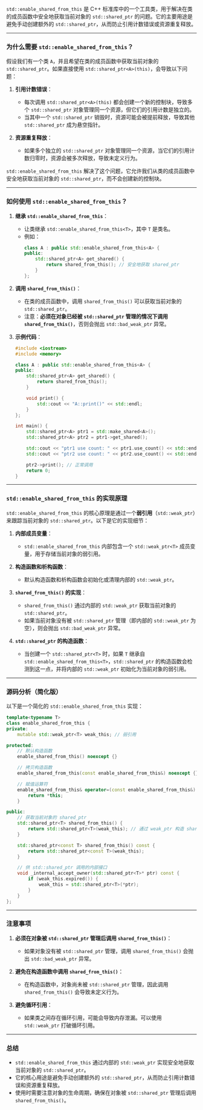 `std::enable_shared_from_this` 是 C++ 标准库中的一个工具类，用于解决在类的成员函数中安全地获取当前对象的 `std::shared_ptr` 的问题。它的主要用途是避免手动创建额外的 `std::shared_ptr`，从而防止引用计数错误或资源重复释放。

---

### **为什么需要 `std::enable_shared_from_this`？**
假设我们有一个类 `A`，并且希望在类的成员函数中获取当前对象的 `std::shared_ptr`。如果直接使用 `std::shared_ptr<A>(this)`，会导致以下问题：
1. **引用计数错误**：
   - 每次调用 `std::shared_ptr<A>(this)` 都会创建一个新的控制块，导致多个 `std::shared_ptr` 对象管理同一个资源，但它们的引用计数是独立的。
   - 当其中一个 `std::shared_ptr` 销毁时，资源可能会被提前释放，导致其他 `std::shared_ptr` 成为悬空指针。

2. **资源重复释放**：
   - 如果多个独立的 `std::shared_ptr` 对象管理同一个资源，当它们的引用计数归零时，资源会被多次释放，导致未定义行为。

`std::enable_shared_from_this` 解决了这个问题，它允许我们从类的成员函数中安全地获取当前对象的 `std::shared_ptr`，而不会创建新的控制块。

---

### **如何使用 `std::enable_shared_from_this`？**
1. **继承 `std::enable_shared_from_this`**：
   - 让类继承 `std::enable_shared_from_this<T>`，其中 `T` 是类名。
   - 例如：
     ```cpp
     class A : public std::enable_shared_from_this<A> {
     public:
         std::shared_ptr<A> get_shared() {
             return shared_from_this(); // 安全地获取 shared_ptr
         }
     };
     ```

2. **调用 `shared_from_this()`**：
   - 在类的成员函数中，调用 `shared_from_this()` 可以获取当前对象的 `std::shared_ptr`。
   - 注意：**必须在对象已经被 `std::shared_ptr` 管理的情况下调用 `shared_from_this()`**，否则会抛出 `std::bad_weak_ptr` 异常。

3. **示例代码**：
   ```cpp
   #include <iostream>
   #include <memory>

   class A : public std::enable_shared_from_this<A> {
   public:
       std::shared_ptr<A> get_shared() {
           return shared_from_this();
       }

       void print() {
           std::cout << "A::print()" << std::endl;
       }
   };

   int main() {
       std::shared_ptr<A> ptr1 = std::make_shared<A>();
       std::shared_ptr<A> ptr2 = ptr1->get_shared();

       std::cout << "ptr1 use count: " << ptr1.use_count() << std::endl; // 输出 2
       std::cout << "ptr2 use count: " << ptr2.use_count() << std::endl; // 输出 2

       ptr2->print(); // 正常调用
       return 0;
   }
   ```

---

### **`std::enable_shared_from_this` 的实现原理**
`std::enable_shared_from_this` 的核心原理是通过一个**弱引用**（`std::weak_ptr`）来跟踪当前对象的 `std::shared_ptr`。以下是它的实现细节：

1. **内部成员变量**：
   - `std::enable_shared_from_this` 内部包含一个 `std::weak_ptr<T>` 成员变量，用于存储当前对象的弱引用。

2. **构造函数和析构函数**：
   - 默认构造函数和析构函数会初始化或清理内部的 `std::weak_ptr`。

3. **`shared_from_this()` 的实现**：
   - `shared_from_this()` 通过内部的 `std::weak_ptr` 获取当前对象的 `std::shared_ptr`。
   - 如果当前对象没有被 `std::shared_ptr` 管理（即内部的 `std::weak_ptr` 为空），则会抛出 `std::bad_weak_ptr` 异常。

4. **`std::shared_ptr` 的构造函数**：
   - 当创建一个 `std::shared_ptr<T>` 时，如果 `T` 继承自 `std::enable_shared_from_this<T>`，`std::shared_ptr` 的构造函数会检测到这一点，并将内部的 `std::weak_ptr` 初始化为当前对象的弱引用。

---

### **源码分析（简化版）**
以下是一个简化的 `std::enable_shared_from_this` 实现：

```cpp
template<typename T>
class enable_shared_from_this {
private:
    mutable std::weak_ptr<T> weak_this; // 弱引用

protected:
    // 默认构造函数
    enable_shared_from_this() noexcept {}

    // 拷贝构造函数
    enable_shared_from_this(const enable_shared_from_this&) noexcept {}

    // 赋值运算符
    enable_shared_from_this& operator=(const enable_shared_from_this&) noexcept {
        return *this;
    }

public:
    // 获取当前对象的 shared_ptr
    std::shared_ptr<T> shared_from_this() {
        return std::shared_ptr<T>(weak_this); // 通过 weak_ptr 构造 shared_ptr
    }

    std::shared_ptr<const T> shared_from_this() const {
        return std::shared_ptr<const T>(weak_this);
    }

    // 供 std::shared_ptr 调用的内部接口
    void _internal_accept_owner(std::shared_ptr<T>* ptr) const {
        if (weak_this.expired()) {
            weak_this = std::shared_ptr<T>(*ptr);
        }
    }
};
```

---

### **注意事项**
1. **必须在对象被 `std::shared_ptr` 管理后调用 `shared_from_this()`**：
   - 如果对象没有被 `std::shared_ptr` 管理，调用 `shared_from_this()` 会抛出 `std::bad_weak_ptr` 异常。

2. **避免在构造函数中调用 `shared_from_this()`**：
   - 在构造函数中，对象尚未被 `std::shared_ptr` 管理，因此调用 `shared_from_this()` 会导致未定义行为。

3. **避免循环引用**：
   - 如果类之间存在循环引用，可能会导致内存泄漏。可以使用 `std::weak_ptr` 打破循环引用。

---

### 总结
- `std::enable_shared_from_this` 通过内部的 `std::weak_ptr` 实现安全地获取当前对象的 `std::shared_ptr`。
- 它的核心用途是避免手动创建额外的 `std::shared_ptr`，从而防止引用计数错误和资源重复释放。
- 使用时需要注意对象的生命周期，确保在对象被 `std::shared_ptr` 管理后调用 `shared_from_this()`。

